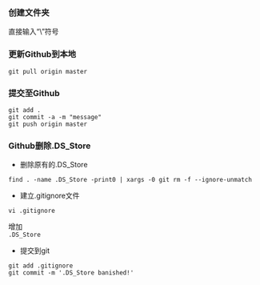 ### 创建文件夹  
直接输入“\”符号

### 更新Github到本地
```
git pull origin master
```
### 提交至Github
```
git add .
git commit -a -m "message"
git push origin master
```

### Github删除.DS_Store
- 删除原有的.DS_Store  

```
find . -name .DS_Store -print0 | xargs -0 git rm -f --ignore-unmatch
```

- 建立.gitignore文件  
```
vi .gitignore
```   
增加  
`.DS_Store`
- 提交到git  

```
git add .gitignore
git commit -m '.DS_Store banished!'
```